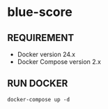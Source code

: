 # blue-score

## REQUIREMENT

- Docker version 24.x
- Docker Compose version 2.x

## RUN DOCKER

```
docker-compose up -d
```
